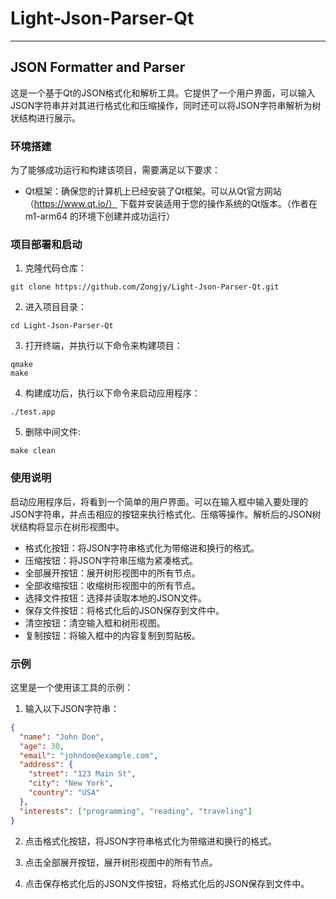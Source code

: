 # Light-Json-Parser-Qt

---

## JSON Formatter and Parser

这是一个基于Qt的JSON格式化和解析工具。它提供了一个用户界面，可以输入JSON字符串并对其进行格式化和压缩操作，同时还可以将JSON字符串解析为树状结构进行展示。

### 环境搭建

为了能够成功运行和构建该项目，需要满足以下要求：

- Qt框架：确保您的计算机上已经安装了Qt框架。可以从Qt官方网站（https://www.qt.io/） 下载并安装适用于您的操作系统的Qt版本。（作者在 m1-arm64 的环境下创建并成功运行）

### 项目部署和启动

1. 克隆代码仓库：

```shell
git clone https://github.com/Zongjy/Light-Json-Parser-Qt.git
```

2. 进入项目目录：

```shell
cd Light-Json-Parser-Qt
```

3. 打开终端，并执行以下命令来构建项目：

```shell
qmake
make
```

4. 构建成功后，执行以下命令来启动应用程序：

```shell
./test.app
```

5. 删除中间文件:

```shell
make clean
```

### 使用说明

启动应用程序后，将看到一个简单的用户界面。可以在输入框中输入要处理的JSON字符串，并点击相应的按钮来执行格式化、压缩等操作。解析后的JSON树状结构将显示在树形视图中。

- 格式化按钮：将JSON字符串格式化为带缩进和换行的格式。
- 压缩按钮：将JSON字符串压缩为紧凑格式。
- 全部展开按钮：展开树形视图中的所有节点。
- 全部收缩按钮：收缩树形视图中的所有节点。
- 选择文件按钮：选择并读取本地的JSON文件。
- 保存文件按钮：将格式化后的JSON保存到文件中。
- 清空按钮：清空输入框和树形视图。
- 复制按钮：将输入框中的内容复制到剪贴板。

### 示例

这里是一个使用该工具的示例：

1. 输入以下JSON字符串：

```json
{
  "name": "John Doe",
  "age": 30,
  "email": "johndoe@example.com",
  "address": {
    "street": "123 Main St",
    "city": "New York",
    "country": "USA"
  },
  "interests": ["programming", "reading", "traveling"]
}
```

2. 点击格式化按钮，将JSON字符串格式化为带缩进和换行的格式。

3. 点击全部展开按钮，展开树形视图中的所有节点。

4. 点击保存格式化后的JSON文件按钮，将格式化后的JSON保存到文件中。

